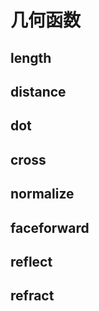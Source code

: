 # 几何函数

## length

## distance

## dot

## cross

## normalize

## faceforward

## reflect

## refract